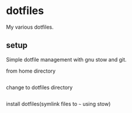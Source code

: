 # dotfiles #
My various dotfiles.

## setup ##

Simple dotfile management with gnu stow and git.

from home directory
```git clone https://github.com/jmhayes3/dotfiles.git
```

change to dotfiles directory

```cd ~/dotfiles
```

install dotfiles(symlink files to `~` using stow)

```stow vim tmux bash inputrc git

